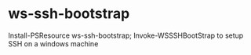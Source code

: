 # ws-ssh-bootstrap
Install-PSResource ws-ssh-bootstrap; Invoke-WSSSHBootStrap to     setup SSH on a windows machine
